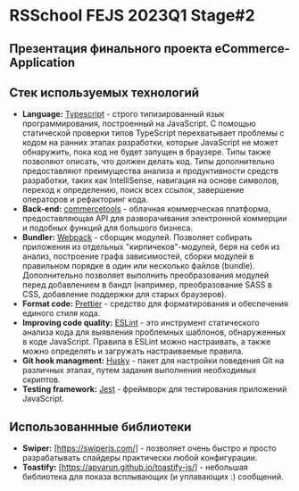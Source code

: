 # RSSchool FEJS 2023Q1 Stage#2
## Презентация финального проекта eCommerce-Application

## Стек используемых технологий
- __Language:__ [Typescript](https://www.typescriptlang.org/)  - строго типизированный язык программирования, построенный на JavaScript. С помощью статической проверки типов TypeScript перехватывает проблемы с кодом на ранних этапах разработки, которые JavaScript не может обнаружить, пока код не будет запущен в браузере. Типы также позволяют описать, что должен делать код. Типы дополнительно предоставляют преимущества анализа и продуктивности средств разработки, таких как IntelliSense, навигация на основе символов, переход к определению, поиск всех ссылок, завершение операторов и рефакторинг кода.
- __Back-end:__ [commercetools](https://docs.commercetools.com/docs/) - облачная коммерческая платформа, предоставляющая API для разворачивания электронной коммерции и подобных функций для большого бизнеса.
- __Bundler:__ [Webpack](https://webpack.js.org/) - сборщик модулей. Позволяет собирать приложения из отдельных "кирпичеков"-модулей, беря на себя из анализ, построение графа зависимостей, сборки модулей в правильном порядке в один или несколько файлов (bundle). Дополнительно позволяет выполнить преобразования модулей перед добавлением в бандл (например, преобразование SASS в CSS, добавление поддержки для старых браузеров). 
- __Format code:__ [Prettier](https://prettier.io/docs/en/index.html) - средство для форматирования и обеспечения единого стиля кода. 
- __Improving code quality:__ [ESLint](https://eslint.org/docs/latest/use/getting-started) - это инструмент статического анализа кода для выявления проблемных шаблонов, обнаруженных в коде JavaScript. Правила в ESLint можно настраивать, а также можно определять и загружать настраиваемые правила.
- __Git hook managment:__ [Husky](https://github.com/typicode/husky#readme) - пакет для настройки поведения Git на различных этапах, путем задания выполнения необходимых скриптов.
- __Testing framework:__ [Jest](https://jestjs.io/docs/getting-started) - фреймворк для тестирования приложений JavaScript.

## Использованнные библиотеки
- __Swiper:__ [https://swiperjs.com/] - позволяет очень быстро и просто разрабатывать слайдеры практически любой конфигурации.
- __Toastify:__ [https://apvarun.github.io/toastify-js/] - небольшая библиотека для показа всплывающих (и уплавающих :) сообщений.

  

